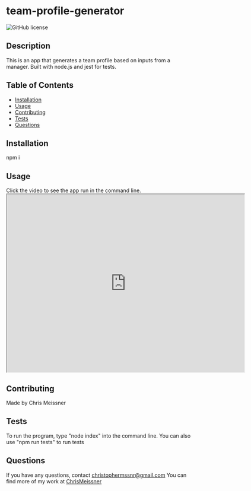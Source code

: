 # team-profile-generator

![GitHub license](https://img.shields.io/badge/license-ISC-blue.svg)

## Description
This is an app that generates a team profile based on inputs from a manager. Built with node.js and jest for tests.

## Table of Contents
* [Installation](#installation)
* [Usage](#usage)
* [Contributing](#contributing)
* [Tests](#tests)
* [Questions](#questions)

## Installation
npm i

## Usage
Click the video to see the app run in the command line. <iframe src="https://drive.google.com/file/d/1NRcQI_utc9bfhxio_OChXQwrlW2yARK-/preview" width="640" height="480"></iframe>


## Contributing
Made by Chris Meissner


## Tests
To run the program, type "node index" into the command line. You can also use "npm run tests" to run tests


## Questions
If you have any questions, contact christophermssnr@gmail.com
You can find more of my work at [ChrisMeissner](https://github.com/ChrisMeissner)

